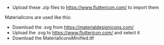 - Upload these .zip files to https://www.fluttericon.com/ to import them

MaterialIcons are used like this:
- Download the .svg from https://materialdesignicons.com/
- Upload the .svg to https://www.fluttericon.com/ and select it
- Download the MaterialIconsMinified.ttf
